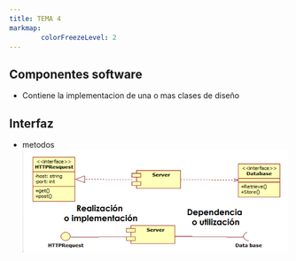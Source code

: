 ```yaml
---
title: TEMA 4
markmap: 
        colorFreezeLevel: 2
---
```


## Componentes software
- Contiene la implementacion de una o mas clases de diseño

## Interfaz
- metodos
![](FotosFIS/interfaz.png)


